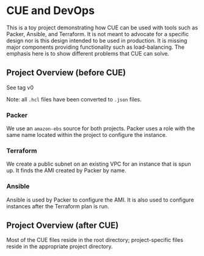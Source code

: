 CUE and DevOps
==============

This is a toy project demonstrating how CUE can be used with tools such as Packer, Ansible, and Terraform.
It is not meant to advocate for a specific design nor is this design intended to be used in production.
It is missing major components providing functionality such as load-balancing.
The emphasis here is to show different problems that CUE can solve.

Project Overview (before CUE)
-----------------------------

See tag v0

Note: all `.hcl` files have been converted to `.json` files.

### Packer

We use an `amazon-ebs` source for both projects. Packer uses a role with the same name located within the project to configure the instance.

### Terraform

We create a public subnet on an existing VPC for an instance that is spun up.
It finds the AMI created by Packer by name.

### Ansible

Ansible is used by Packer to configure the AMI.
It is also used to configure instances after the Terraform plan is run.

Project Overview (after CUE)
----------------------------

Most of the CUE files reside in the root directory; project-specific files reside in the appropriate project directory.
